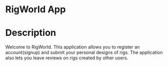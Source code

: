# RigWorld App

# Description
Welcome to RigWorld. This application allows you to register an account(signup) and submit your personal designs of rigs. The application also lets you leave reviews on rigs created by other users.



